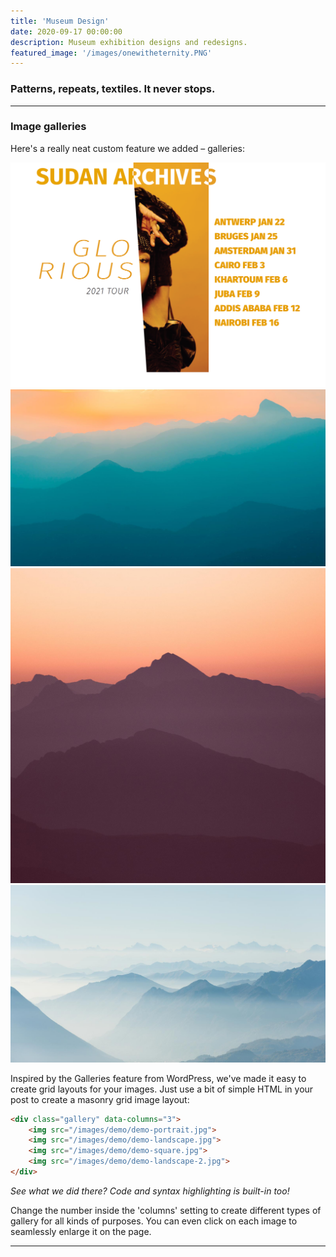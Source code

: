 ```yaml
---
title: 'Museum Design'
date: 2020-09-17 00:00:00
description: Museum exhibition designs and redesigns.
featured_image: '/images/onewitheternity.PNG'
---
```



### Patterns, repeats, textiles. It never stops.

---

### Image galleries

Here's a really neat custom feature we added – galleries:

<div class="gallery" data-columns="3">
	<img src="/images/sudan_archives_2.PNG">
	<img src="/images/demo/demo-landscape.jpg">
	<img src="/images/demo/demo-square.jpg">
	<img src="/images/demo/demo-landscape-2.jpg">
</div>

Inspired by the Galleries feature from WordPress, we've made it easy to create grid layouts for your images. Just use a bit of simple HTML in your post to create a masonry grid image layout:

```html
<div class="gallery" data-columns="3">
    <img src="/images/demo/demo-portrait.jpg">
    <img src="/images/demo/demo-landscape.jpg">
    <img src="/images/demo/demo-square.jpg">
    <img src="/images/demo/demo-landscape-2.jpg">
</div>
```

*See what we did there? Code and syntax highlighting is built-in too!*

Change the number inside the 'columns' setting to create different types of gallery for all kinds of purposes. You can even click on each image to seamlessly enlarge it on the page.

---
